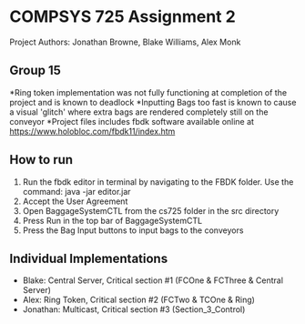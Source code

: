 # COMPSYS 725 Assignment 2 #
Project Authors: Jonathan Browne, Blake Williams, Alex Monk

## Group 15
*Ring token implementation was not fully functioning at completion of the project and is known to deadlock
*Inputting Bags too fast is known to cause a visual 'glitch' where extra bags are rendered completely still on the conveyor
*Project files includes fbdk software available online at https://www.holobloc.com/fbdk11/index.htm

## How to run

1. Run the fbdk editor in terminal by navigating to the FBDK folder. Use the command: java -jar editor.jar
2. Accept the User Agreement
3. Open BaggageSystemCTL from the cs725 folder in the src directory
4. Press Run in the top bar of BaggageSystemCTL
5. Press the Bag Input buttons to input bags to the conveyors


## Individual Implementations

* Blake: Central Server, Critical section #1 (FCOne & FCThree & Central Server)
* Alex: Ring Token, Critical section #2 (FCTwo & TCOne & Ring)
* Jonathan: Multicast, Critical section #3 (Section_3_Control)

